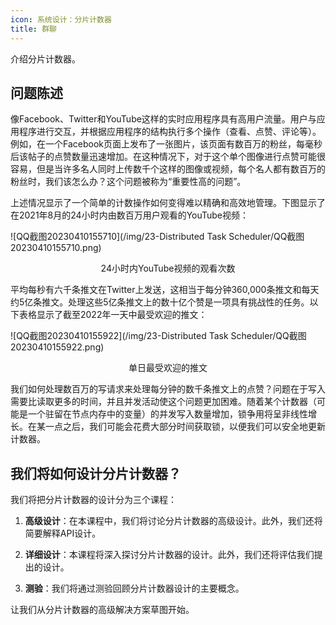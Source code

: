 ```yaml
---
icon: 系统设计：分片计数器
title: 群聊
---
```



介绍分片计数器。

## 问题陈述

像Facebook、Twitter和YouTube这样的实时应用程序具有高用户流量。用户与应用程序进行交互，并根据应用程序的结构执行多个操作（查看、点赞、评论等）。例如，在一个Facebook页面上发布了一张图片，该页面有数百万的粉丝，每毫秒后该帖子的点赞数量迅速增加。在这种情况下，对于这个单个图像进行点赞可能很容易，但是当许多名人同时上传数千个这样的图像或视频，每个名人都有数百万的粉丝时，我们该怎么办？这个问题被称为“重要性高的问题”。

上述情况显示了一个简单的计数操作如何变得难以精确和高效地管理。下图显示了在2021年8月的24小时内由数百万用户观看的YouTube视频：

![QQ截图20230410155710](/img/23-Distributed Task Scheduler/QQ截图20230410155710.png)

<center>24小时内YouTube视频的观看次数</center>

平均每秒有六千条推文在Twitter上发送，这相当于每分钟360,000条推文和每天约5亿条推文。处理这些5亿条推文上的数十亿个赞是一项具有挑战性的任务。以下表格显示了截至2022年一天中最受欢迎的推文：

![QQ截图20230410155922](/img/23-Distributed Task Scheduler/QQ截图20230410155922.png)

<center>单日最受欢迎的推文</center>

我们如何处理数百万的写请求来处理每分钟的数千条推文上的点赞？问题在于写入需要比读取更多的时间，并且并发活动使这个问题更加困难。随着某个计数器（可能是一个驻留在节点内存中的变量）的并发写入数量增加，锁争用将呈非线性增长。在某一点之后，我们可能会花费大部分时间获取锁，以便我们可以安全地更新计数器。

## 我们将如何设计分片计数器？

我们将把分片计数器的设计分为三个课程：

1. **高级设计**：在本课程中，我们将讨论分片计数器的高级设计。此外，我们还将简要解释API设计。

2. **详细设计**：本课程将深入探讨分片计数器的设计。此外，我们还将评估我们提出的设计。

3. **测验**：我们将通过测验回顾分片计数器设计的主要概念。

   

让我们从分片计数器的高级解决方案草图开始。